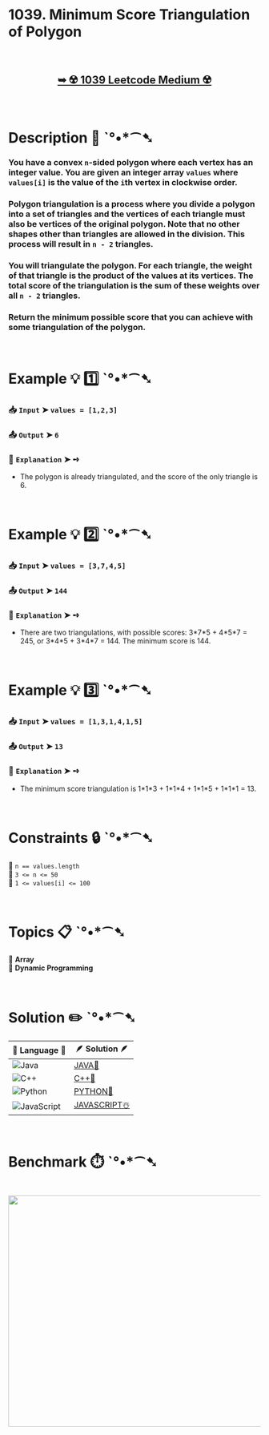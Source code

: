 # 1039. Minimum Score Triangulation of Polygon

</br>

<h2 align="center"> 

<a href="https://leetcode.com/problems/minimum-score-triangulation-of-polygon/description/?envType=daily-question&envId=2025-09-29"><strong>➥ ☢️ 1039 Leetcode Medium ☢️ </strong></a>
</h2>

</br>

# Description 📜 ˋ°•*⁀➷

### You have a convex `n`-sided polygon where each vertex has an integer value. You are given an integer array `values` where `values[i]` is the value of the `i`th vertex in clockwise order.

### Polygon triangulation is a process where you divide a polygon into a set of triangles and the vertices of each triangle must also be vertices of the original polygon. Note that no other shapes other than triangles are allowed in the division. This process will result in `n - 2` triangles.

### You will triangulate the polygon. For each triangle, the weight of that triangle is the product of the values at its vertices. The total score of the triangulation is the sum of these weights over all `n - 2` triangles.

### Return the minimum possible score that you can achieve with some triangulation of the polygon.

</br>

# Example 💡 1️⃣ ˋ°•*⁀➷

  ### 📥 `Input`  ➤ `values = [1,2,3]`

  ### 📤 `Output`  ➤ `6`

  ### 🔦 `Explanation`  ➤ ➺

  - The polygon is already triangulated, and the score of the only triangle is 6.

</br>

# Example 💡 2️⃣ ˋ°•*⁀➷

  ### 📥 `Input`  ➤ `values = [3,7,4,5]`

  ### 📤 `Output`  ➤ `144`

  ### 🔦 `Explanation`  ➤ ➺

  - There are two triangulations, with possible scores: 3\*7\*5 + 4\*5\*7 = 245, or 3\*4\*5 + 3\*4\*7 = 144. The minimum score is 144.

</br>

# Example 💡 3️⃣ ˋ°•*⁀➷

  ### 📥 `Input`  ➤ `values = [1,3,1,4,1,5]`

  ### 📤 `Output`  ➤ `13`

  ### 🔦 `Explanation`  ➤ ➺

  - The minimum score triangulation is 1\*1\*3 + 1\*1\*4 + 1\*1\*5 + 1\*1\*1 = 13.

</br>

# Constraints 🔒 ˋ°•*⁀➷

🔹 `n == values.length` </br>
🔹 `3 <= n <= 50` </br>
🔹 `1 <= values[i] <= 100` </br>

</br>

# Topics 📋 ˋ°•*⁀➷

🔸 **Array** </br>
🔸 **Dynamic Programming** </br>

</br>

# Solution ✏️ ˋ°•*⁀➷

| 📒 Language 📒  | 🪶 Solution 🪶 |
| ------------- | ------------- |
|  ![Java](https://img.shields.io/badge/java-%23ED8B00.svg?style=for-the-badge&logo=openjdk&logoColor=white)  | [JAVA🍁](https://github.com/Prakhar-002/LEETCODE/blob/main/%F0%9F%8D%84%20Daily%20Challenge%202025%20%F0%9F%8D%B3/%F0%9F%94%AC%20Examine%20Thoroughly%20%F0%9F%A7%AC/09%20Sep%20%F0%9F%8E%83/29%20-%2009%20-%202025%20---%201039.%20Minimum%20Score%20Triangulation%20of%20Polygon%20%E2%98%83%EF%B8%8F%20%F0%9F%8D%81%20%F0%9F%8D%B0%20%F0%9F%8E%B2/%F0%9F%8D%81JAVA%20-%201039.%20Minimum%20Score%20Triangulation%20of%20Polygon.java) |
|  ![C++](https://img.shields.io/badge/c++-%2300599C.svg?style=for-the-badge&logo=c%2B%2B&logoColor=white)  | [C++🎲](https://github.com/Prakhar-002/LEETCODE/blob/main/%F0%9F%8D%84%20Daily%20Challenge%202025%20%F0%9F%8D%B3/%F0%9F%94%AC%20Examine%20Thoroughly%20%F0%9F%A7%AC/09%20Sep%20%F0%9F%8E%83/29%20-%2009%20-%202025%20---%201039.%20Minimum%20Score%20Triangulation%20of%20Polygon%20%E2%98%83%EF%B8%8F%20%F0%9F%8D%81%20%F0%9F%8D%B0%20%F0%9F%8E%B2/%F0%9F%8E%B2CPP%20-%201039.%20Minimum%20Score%20Triangulation%20of%20Polygon.cpp)  |
|  ![Python](https://img.shields.io/badge/python-3670A0?style=for-the-badge&logo=python&logoColor=ffdd54)    | [PYTHON🍰](https://github.com/Prakhar-002/LEETCODE/blob/main/%F0%9F%8D%84%20Daily%20Challenge%202025%20%F0%9F%8D%B3/%F0%9F%94%AC%20Examine%20Thoroughly%20%F0%9F%A7%AC/09%20Sep%20%F0%9F%8E%83/29%20-%2009%20-%202025%20---%201039.%20Minimum%20Score%20Triangulation%20of%20Polygon%20%E2%98%83%EF%B8%8F%20%F0%9F%8D%81%20%F0%9F%8D%B0%20%F0%9F%8E%B2/%F0%9F%8D%B0PYTHON%20-%201039.%20Minimum%20Score%20Triangulation%20of%20Polygon.py) |
| ![JavaScript](https://img.shields.io/badge/javascript-%23323330.svg?style=for-the-badge&logo=javascript&logoColor=%23F7DF1E)   | [JAVASCRIPT☃️](https://github.com/Prakhar-002/LEETCODE/blob/main/%F0%9F%8D%84%20Daily%20Challenge%202025%20%F0%9F%8D%B3/%F0%9F%94%AC%20Examine%20Thoroughly%20%F0%9F%A7%AC/09%20Sep%20%F0%9F%8E%83/29%20-%2009%20-%202025%20---%201039.%20Minimum%20Score%20Triangulation%20of%20Polygon%20%E2%98%83%EF%B8%8F%20%F0%9F%8D%81%20%F0%9F%8D%B0%20%F0%9F%8E%B2/%E2%98%83%EF%B8%8FJAVASCRIPT%20-%201039.%20Minimum%20Score%20Triangulation%20of%20Polygon.js) |

</br>

# Benchmark ⏱️ ˋ°•*⁀➷

<h1  align="center" >

<img src ="https://github.com/user-attachments/assets/2b84e9db-b22e-4828-a6ee-32c5fd8a4e8c" width = "700px" height="462px" />

</h1>
